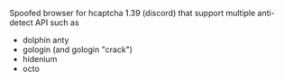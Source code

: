 Spoofed browser for hcaptcha 1.39 (discord) that support multiple anti-detect API such as

- dolphin anty
- gologin (and gologin "crack")
- hidenium
- octo